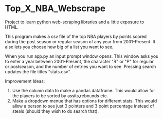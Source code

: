 # Top_X_NBA_Webscrape
Project to learn python web-scraping libraries and a little exposure to HTML.

This program makes a csv file of the top NBA players by points scored during the post season or regular season of any year from 2001-Present. It also lets you choose how big of a list you want to see. 

When you run app.py an input prompt window opens. This window asks you to enter a year between 2001-Present, the character "R" or "P" for regular or postseason, and the number of entries you want to see. Pressing search updates the file titles "stats.csv". 


Improvement Ideas: 

1. Use the column data to make a pandas dataframe. This would allow for the players to be sorted by assits,rebounds etc.
2. Make a dropdown menue that has options for different stats. This would allow a person to see just 3 pointers and 3 point percentage instead of steals (should they wish to do search that).


